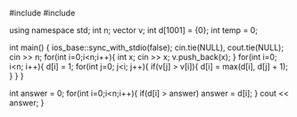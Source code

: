 #include <iostream>
#include <vector>

using namespace std;
int n;
vector <int> v;
int d[1001] = {0};
int temp = 0;

int main() {
  ios_base::sync_with_stdio(false);
  cin.tie(NULL), cout.tie(NULL);
  cin >> n;
  for(int i=0;i<n;i++){
    int x;
    cin >> x;
    v.push_back(x);
  }
  for(int i=0; i<n; i++){
      d[i] = 1;
      for(int j=0; j<i; j++){
          if(v[j] > v[i]){
              d[i] = max(d[i], d[j] + 1);
          }
      }
  }

  int answer = 0;
  for(int i=0;i<n;i++){
    if(d[i] > answer)
      answer = d[i];
  }
  cout << answer;
}
